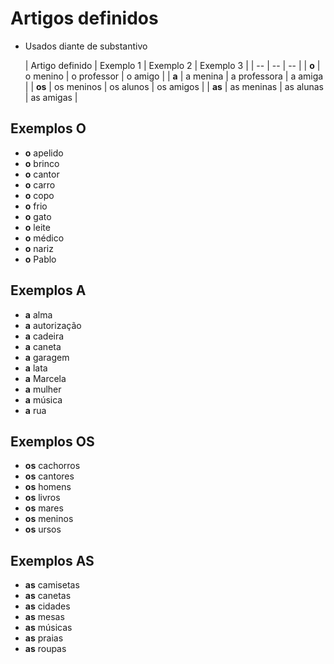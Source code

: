 # Artigos definidos

* Usados diante de substantivo

  | Artigo definido | Exemplo 1 | Exemplo 2 | Exemplo 3 |
  | -- | -- | -- |
  | **o**  | o menino   | o professor  | o amigo   |
  | **a**  | a menina   | a professora | a amiga   |
  | **os** | os meninos | os alunos    | os amigos |
  | **as** | as meninas | as alunas    | as amigas |

## Exemplos O

* **o** apelido
* **o** brinco
* **o** cantor
* **o** carro
* **o** copo
* **o** frio
* **o** gato
* **o** leite
* **o** médico
* **o** nariz
* **o** Pablo

## Exemplos A

* **a** alma
* **a** autorização
* **a** cadeira
* **a** caneta
* **a** garagem
* **a** lata
* **a** Marcela
* **a** mulher
* **a** música
* **a** rua

## Exemplos OS

* **os** cachorros
* **os** cantores
* **os** homens
* **os** livros
* **os** mares
* **os** meninos
* **os** ursos

## Exemplos AS

* **as** camisetas
* **as** canetas
* **as** cidades
* **as** mesas
* **as** músicas
* **as** praias
* **as** roupas

